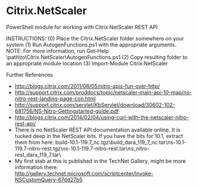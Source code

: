 Citrix.NetScaler
================

PowerShell module for working with Citrix NetScaler REST API

INSTRUCTIONS:
    (0) Place the Citrix.NetScaler folder somewhere on your system
    (1) Run AutogenFunctions.ps1 with the appropriate arguments.
        NOTE:  For more information, run Get-Help \\path\to\Citrix.NetScaler\AutogenFunctions.ps1
    (2) Copy resulting folder to an appropriate module location
    (3) Import-Module Citrix.NetScaler
        
        
Further References
 
* http://blogs.citrix.com/2011/08/05/nitro-apis-fun-over-http/
* http://support.citrix.com/proddocs/topic/netscaler-main-api-10-map/ns-nitro-rest-landing-page-con.html
* http://support.citrix.com/servlet/KbServlet/download/30602-102-681756/NS-Nitro-Gettingstarted-guide.pdf
* http://blogs.citrix.com/2014/02/04/using-curl-with-the-netscaler-nitro-rest-api/
* There is no NetScaler REST API documentation available online.  It is tucked deep in the NetScaler bits.  If you have the bits for 10.1, extract them from here:  build-10.1-119.7_nc.tgz\build_dara_119_7_nc.tar\ns-10.1-119.7-nitro-rest.tgz\ns-10.1-119.7-nitro-rest.tar\ns_nitro-rest_dara_119_7.tar\
* My first stab at this is published in the TechNet Gallery, might be more information there:  http://gallery.technet.microsoft.com/scriptcenter/Invoke-NSCustomQuery-67dd27b5